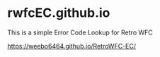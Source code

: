# rwfcEC.github.io
This is a simple Error Code Lookup for Retro WFC

https://weebo6464.github.io/RetroWFC-EC/
